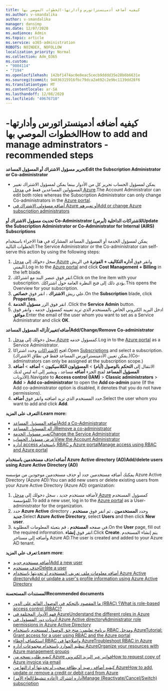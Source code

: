 ```yaml
---
title: كيفيه أضافه أدمينستراتورس وأدارتها-الخطوات الموصي بها
ms.author: v-smandalika
author: v-smandalika
manager: dansimp
ms.date: 12/07/2020
ms.audience: Admin
ms.topic: article
ms.service: o365-administration
ROBOTS: NOINDEX, NOFOLLOW
localization_priority: Normal
ms.collection: Adm_O365
ms.custom:
- "9004114"
- "7194"
ms.openlocfilehash: 142bf1474ac0e0eac5cecb9dddd35e28b6b6631e
ms.sourcegitcommit: 94036315916fbc79dca2a692c2e9bc1139dd28f6
ms.translationtype: MT
ms.contentlocale: ar-SA
ms.lasthandoff: 12/08/2020
ms.locfileid: "49676710"
---
```

# <a name="how-to-add-and-manage-adminstrators---recommended-steps"></a><span data-ttu-id="02b8f-102">كيفيه أضافه أدمينستراتورس وأدارتها-الخطوات الموصي بها</span><span class="sxs-lookup"><span data-stu-id="02b8f-102">How to add and manage adminstrators - recommended steps</span></span>

<span data-ttu-id="02b8f-103">**تحرير مسؤول الاشتراك أو المسؤول المساعد**</span><span class="sxs-lookup"><span data-stu-id="02b8f-103">**Edit the Subscription Administrator or Co-administrator**</span></span>

- <span data-ttu-id="02b8f-104">يمكن لمسؤول الحساب تحرير كل من الأدوار بينما يمكن لمسؤول الاشتراك تغيير المسؤولين المساعدين فقط في [مدخل Azure](https://ms.portal.azure.com/#home).</span><span class="sxs-lookup"><span data-stu-id="02b8f-104">The Account Administrator can edit both roles whereas the Subscription Administrator can only change Co-administrators in the [Azure portal](https://ms.portal.azure.com/#home).</span></span>
- [<span data-ttu-id="02b8f-105">أضافه مسؤولي الاشتراك في Azure أو تغييرهم</span><span class="sxs-lookup"><span data-stu-id="02b8f-105">Add or change Azure subscription administrators</span></span>](https://docs.microsoft.com/azure/cost-management-billing/manage/add-change-subscription-administrator)

<span data-ttu-id="02b8f-106">**تحديث مسؤول الاشتراك أو Co-Administrator للاشتراكات الداخلية (أيرس)**</span><span class="sxs-lookup"><span data-stu-id="02b8f-106">**Update the Subscription Administrator or Co-Administrator for Internal (AIRS) Subscriptions**</span></span>

<span data-ttu-id="02b8f-107">يمكن لمسؤول الخدمة أو المسؤول المساعد المشاركة في هذا الاجراء باستخدام الخطوات التالية:</span><span class="sxs-lookup"><span data-stu-id="02b8f-107">The Service Administrator or the Co-administrator can self-serve this action by using the following steps:</span></span>

1. <span data-ttu-id="02b8f-108">سجل دخولك إلى [مدخل Azure](https://ms.portal.azure.com/#home) وانقر فوق **أداره التكاليف + الفوترة** في الريش اليمني.</span><span class="sxs-lookup"><span data-stu-id="02b8f-108">Log in to the [Azure portal](https://ms.portal.azure.com/#home) and click **Cost Management + Billing** in the left blade.</span></span>
2. <span data-ttu-id="02b8f-109">انقر فوق عنصر البند مع اشتراكك.</span><span class="sxs-lookup"><span data-stu-id="02b8f-109">Click on the line item with your subscription.</span></span> <span data-ttu-id="02b8f-110">يؤدي ذلك إلى فتح النظرة العامة حول اشتراكك.</span><span class="sxs-lookup"><span data-stu-id="02b8f-110">This opens the Overview for your subscription.</span></span>
3. <span data-ttu-id="02b8f-111">علي ريش **الاشتراك** ، انقر فوق **خصائص**.</span><span class="sxs-lookup"><span data-stu-id="02b8f-111">On the **Subscription** blade, click **Properties**.</span></span> 
4. <span data-ttu-id="02b8f-112">انقر فوق الزر **مسؤول الخدمة** .</span><span class="sxs-lookup"><span data-stu-id="02b8f-112">Click the **Service Admin** button.</span></span>
5. <span data-ttu-id="02b8f-113">ادخل البريد الكتروني الخاص بالمستخدم الذي تريد تعيينه كمسؤول خدمه ، وانقر فوق **موافق**.</span><span class="sxs-lookup"><span data-stu-id="02b8f-113">Enter the email of the user whom you want to set as a Service Administrator and click **OK**.</span></span>

<span data-ttu-id="02b8f-114">**أضافه/تغيير/أزاله المسؤول المساعد**</span><span class="sxs-lookup"><span data-stu-id="02b8f-114">**Add/Change/Remove Co-administrator**</span></span>

1. <span data-ttu-id="02b8f-115">سجل دخولك إلى [مدخل Azure](https://ms.portal.azure.com/#home) كمسؤول خدمه.</span><span class="sxs-lookup"><span data-stu-id="02b8f-115">Log in to the [Azure portal](https://ms.portal.azure.com/#home) as a Service Administrator.</span></span>
2. <span data-ttu-id="02b8f-116">افتح [الاشتراكات](https://ms.portal.azure.com/#blade/Microsoft_Azure_Billing/SubscriptionsBlade) وحدد اشتراكا.</span><span class="sxs-lookup"><span data-stu-id="02b8f-116">Open [Subscriptions](https://ms.portal.azure.com/#blade/Microsoft_Azure_Billing/SubscriptionsBlade) and select a subscription.</span></span> <span data-ttu-id="02b8f-117">(يمكن تعيين الأدمينستراتورس المساعد فقط في نطاق الاشتراك.)</span><span class="sxs-lookup"><span data-stu-id="02b8f-117">(Co-adminstrators can only be assigned at the subscription scope.)</span></span>
3. <span data-ttu-id="02b8f-118">الانتقال إلى **التحكم بالوصول (أيام)**  >  **المسؤولون الكلاسيكيون**  >  **أضافه**  >  **أضافه المسؤول المساعد** لفتح الجزء **أضافه** مساعد ، ويشير إلى انه ليس لديك الأذونات).</span><span class="sxs-lookup"><span data-stu-id="02b8f-118">Navigate to **Access control (IAM)** > **Classic administrators** > **Add** > **Add co-administrator** to open the **Add co-admin** pane (If the Add co-administrator option is disabled, it denotes that you do not have permissions).</span></span>
4. <span data-ttu-id="02b8f-119">حدد المستخدم الذي تريد اضافته وانقر فوق **أضافه**.</span><span class="sxs-lookup"><span data-stu-id="02b8f-119">Select the user whom you want to add and click **Add**.</span></span>

<span data-ttu-id="02b8f-120">**التعرف على المزيد:**</span><span class="sxs-lookup"><span data-stu-id="02b8f-120">**Learn more:**</span></span>
- [<span data-ttu-id="02b8f-121">أضافه المسؤول المساعد</span><span class="sxs-lookup"><span data-stu-id="02b8f-121">Add a Co-Administrator</span></span>](https://docs.microsoft.com/azure/role-based-access-control/classic-administrators)
- [<span data-ttu-id="02b8f-122">أزاله المسؤول المساعد</span><span class="sxs-lookup"><span data-stu-id="02b8f-122">Remove a co-administrator</span></span>](https://docs.microsoft.com/azure/role-based-access-control/classic-administrators)
- [<span data-ttu-id="02b8f-123">تغيير مسؤول الخدمة</span><span class="sxs-lookup"><span data-stu-id="02b8f-123">Change the Service Administrator</span></span>](https://docs.microsoft.com/azure/role-based-access-control/classic-administrators)
- [<span data-ttu-id="02b8f-124">عرض مسؤول الحساب</span><span class="sxs-lookup"><span data-stu-id="02b8f-124">View the Account Administrator</span></span>](https://docs.microsoft.com/azure/role-based-access-control/classic-administrators)
- [<span data-ttu-id="02b8f-125">أداره access باستخدام RBAC و Azure portal</span><span class="sxs-lookup"><span data-stu-id="02b8f-125">Manage access using RBAC and Azure portal</span></span>](https://docs.microsoft.com/azure/role-based-access-control/role-assignments-portal)

<span data-ttu-id="02b8f-126">**أضافه/حذف مستخدمين باستخدام Azure Active directory (AD)**</span><span class="sxs-lookup"><span data-stu-id="02b8f-126">**Add/delete users using Azure Active Directory (AD)**</span></span>

<span data-ttu-id="02b8f-127">يمكنك أضافه مستخدمين جدد أو حذف مستخدمين موجودين من مؤسسه Azure Active Directory (Azure AD):</span><span class="sxs-lookup"><span data-stu-id="02b8f-127">You can add new users or delete existing users from your Azure Active Directory (Azure AD) organization:</span></span>

1. <span data-ttu-id="02b8f-128">لأضافه مستخدم جديد ، سجل دخولك إلى [مدخل Azure](https://ms.portal.azure.com/#home) كمسؤول المستخدم للمؤسسة.</span><span class="sxs-lookup"><span data-stu-id="02b8f-128">To add a new user, log in to the [Azure portal](https://ms.portal.azure.com/#home) as a User-administrator for the organization.</span></span>
2. <span data-ttu-id="02b8f-129">حدد **Azure Active** directory ، وحدد **المستخدمون** ، ثم انقر فوق **مستخدم جديد**.</span><span class="sxs-lookup"><span data-stu-id="02b8f-129">Select **Azure Active Directory**, select **Users** and then click **New user**.</span></span>
3. <span data-ttu-id="02b8f-130">في صفحه **المستخدم** ، قم بتعبئة المعلومات المطلوبة.</span><span class="sxs-lookup"><span data-stu-id="02b8f-130">On the **User** page, fill out the required information.</span></span> <span data-ttu-id="02b8f-131">انقر فوق **إنشاء**.</span><span class="sxs-lookup"><span data-stu-id="02b8f-131">Click **Create**.</span></span> <span data-ttu-id="02b8f-132">يتم إنشاء المستخدم وأضافه إلى مستاجر Azure AD.</span><span class="sxs-lookup"><span data-stu-id="02b8f-132">The user is created and added to your Azure AD tenant.</span></span>

<span data-ttu-id="02b8f-133">**تعرف علي المزيد**:</span><span class="sxs-lookup"><span data-stu-id="02b8f-133">**Learn more**:</span></span>

- [<span data-ttu-id="02b8f-134">أضافه مستخدم جديد</span><span class="sxs-lookup"><span data-stu-id="02b8f-134">Add a new user</span></span>](https://docs.microsoft.com/azure/active-directory/fundamentals/add-users-azure-active-directory)
- [<span data-ttu-id="02b8f-135">حذف مستخدم</span><span class="sxs-lookup"><span data-stu-id="02b8f-135">Delete a user</span></span>](https://docs.microsoft.com/azure/active-directory/fundamentals/add-users-azure-active-directory)
- [<span data-ttu-id="02b8f-136">أضافه معلومات ملف تعريف المستخدم أو تحديثها باستخدام Azure Active directory</span><span class="sxs-lookup"><span data-stu-id="02b8f-136">Add or update a user's profile information using Azure Active Directory</span></span>](https://docs.microsoft.com/azure/active-directory/fundamentals/active-directory-users-profile-azure-portal)

<span data-ttu-id="02b8f-137">**المستندات المستحسنة**</span><span class="sxs-lookup"><span data-stu-id="02b8f-137">**Recommended documents**</span></span>

- [<span data-ttu-id="02b8f-138">ما المقصود بالتحكم في الوصول القائم علي الدور (RBAC) ؟</span><span class="sxs-lookup"><span data-stu-id="02b8f-138">What is role-based access control (RBAC)?</span></span>](https://docs.microsoft.com/azure/role-based-access-control/overview)
- [<span data-ttu-id="02b8f-139">فهم الأدوار المختلفة في Azure</span><span class="sxs-lookup"><span data-stu-id="02b8f-139">Understand the different roles in Azure</span></span>](https://docs.microsoft.com/azure/role-based-access-control/rbac-and-directory-admin-roles)
- [<span data-ttu-id="02b8f-140">أذونات دور المسؤول في Azure Active directory</span><span class="sxs-lookup"><span data-stu-id="02b8f-140">Administrator role permissions in Azure Active Directory</span></span>](https://docs.microsoft.com/azure/active-directory/roles/permissions-reference)
- [<span data-ttu-id="02b8f-141">برنامج تعليمي: منح حق الوصول لمستخدم باستخدام RBAC ومدخل Azure</span><span class="sxs-lookup"><span data-stu-id="02b8f-141">Tutorial: Grant access for a user using RBAC and the Azure portal</span></span>](https://docs.microsoft.com/azure/role-based-access-control/quickstart-assign-role-user-portal)
- [<span data-ttu-id="02b8f-142">استكشاف أخطاء RBAC وإصلاحها في Azure</span><span class="sxs-lookup"><span data-stu-id="02b8f-142">Troubleshoot RBAC in Azure</span></span>](https://docs.microsoft.com/azure/role-based-access-control/troubleshooting)
- [<span data-ttu-id="02b8f-143">تنظيم الموارد باستخدام مجموعات أداره Azure</span><span class="sxs-lookup"><span data-stu-id="02b8f-143">Organize your resources with Azure management groups</span></span>](https://docs.microsoft.com/azure/governance/management-groups/overview)
- [<span data-ttu-id="02b8f-144">كيفيه طلب نسخه من Azure فواتير عبر البريد الكتروني</span><span class="sxs-lookup"><span data-stu-id="02b8f-144">How to request copy of Azure invoice via email</span></span>](https://azure.microsoft.com/en-us/blog/azure-email-invoices/)
- [<span data-ttu-id="02b8f-145">كيفيه أضافه رصيد أو بطاقة سحب أو تحديثها أو ازالتها من Azure</span><span class="sxs-lookup"><span data-stu-id="02b8f-145">How to add, update or remove a credit or debit card from Azure</span></span>](https://docs.microsoft.com/azure/cost-management-billing/manage/change-credit-card)
- [<span data-ttu-id="02b8f-146">أداره اشتراك (أعاده تنشيط/إلغاء الأمر)</span><span class="sxs-lookup"><span data-stu-id="02b8f-146">Manage (Reactivate/Cancel/Switch) subscription</span></span>](https://docs.microsoft.com/azure/cost-management-billing/manage/subscription-disabled)




